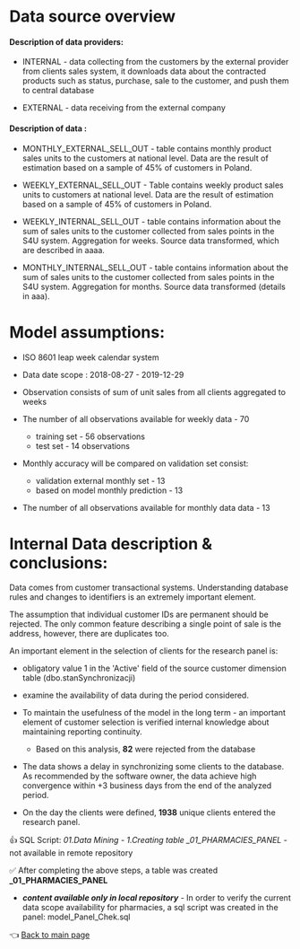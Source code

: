# Data source overview

#### Description of data providers:
* INTERNAL - data collecting from the customers by the external provider from clients sales system, it downloads data about the contracted products such as status, purchase, sale to the customer, and push them to central database

* EXTERNAL - data receiving from the external company


#### Description of data :
* MONTHLY_EXTERNAL_SELL_OUT - table contains monthly product sales units to the customers at national level. Data are the result of estimation based on a sample of 45% of customers in Poland.
* WEEKLY_EXTERNAL_SELL_OUT - Table contains weekly product sales units to customers at national level. Data are the result of estimation based on a sample of 45% of customers in Poland.

* WEEKLY_INTERNAL_SELL_OUT - table contains information about the sum of sales units to the customer collected from sales points in the S4U system. Aggregation for weeks. Source data transformed, which are described in aaaa. 

* MONTHLY_INTERNAL_SELL_OUT - table contains information about the sum of sales units to the customer collected from sales points in the S4U system. Aggregation for months. Source data transformed (details in aaa).

# Model assumptions:
* ISO 8601 leap week calendar system
* Data date scope : 2018-08-27 - 2019-12-29
* Observation consists of sum of unit sales from all clients aggregated to weeks
* The number of all observations available for weekly data - 70
    * training set - 56 observations
    * test set - 14 observations
* Monthly accuracy will be compared on validation set consist:
    * validation external monthly set - 13 
    * based on model monthly prediction - 13
    
* The number of all observations available for monthly data data - 13
    
# Internal Data description & conclusions:

Data comes from customer transactional systems. Understanding database rules and changes to identifiers is an extremely important element.

The assumption that individual customer IDs are permanent should be rejected.
The only common feature describing a single point of sale is the address, however, there are duplicates too.

An important element in the selection of clients for the research panel is:
  
* obligatory value 1 in the 'Active' field of the source customer dimension table (dbo.stanSynchronizacji)
* examine the availability of data during the period considered.
  

* To maintain the usefulness of the model in the long term - an important element of customer selection is verified internal knowledge about maintaining reporting continuity. 
    * Based on this analysis, **82** were rejected from the database

* The data shows a delay in synchronizing some clients to the database. As recommended by the software owner, the data achieve high convergence within +3 business days from the end of the analyzed period.
    
    
* On the day the clients were defined, **1938** unique clients entered the research panel.


 :+1: SQL Script: *01.Data Mining - 1.Creating table _01_PHARMACIES_PANEL* - not available in remote repository
 
 :white_check_mark: After completing the above steps, a table was created **_01_PHARMACIES_PANEL**


* ***content available only in local repository*** -  In order to verify the current data scope availability for pharmacies, a sql script was created in the panel: model_Panel_Chek.sql

:point_left: [Back to main page](https://github.com/MateoMat/PHARMA_WEEKLY_SELL_OUT_ESTIMATION#scope-of-work)





